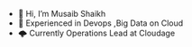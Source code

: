 - 👋 Hi, I’m  Musaib Shaikh
- 👀 Experienced in Devops ,Big Data on Cloud
- 🌩 Currently Operations Lead at Cloudage


